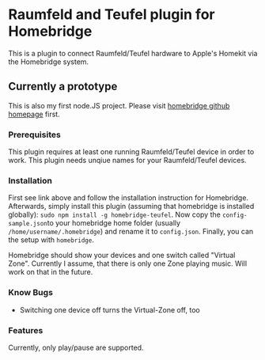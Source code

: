 # Raumfeld and Teufel plugin for Homebridge

This is a plugin to connect Raumfeld/Teufel hardware to Apple's Homekit via the Homebridge system.

## Currently a prototype
This is also my first node.JS project.
Please visit [homebridge github homepage](https://github.com/nfarina/homebridge) first.

### Prerequisites
This plugin requires at least one running Raumfeld/Teufel device in order to work.
This plugin needs unqiue names for your Raumfeld/Teufel devices.

### Installation
First see link above and follow the installation instruction for Homebridge. Afterwards, simply install this plugin (assuming that homebridge is installed globally): `sudo npm install -g homebridge-teufel`. 
Now copy the `config-sample.json`to your homebridge home folder (usually `/home/username/.homebridge`) and rename it to `config.json`.
Finally, you can the setup with `homebridge`.

Homebridge should show your devices and one switch called "Virtual Zone". Currently I assume, that there is only one Zone playing music.
Will work on that in the future.

### Know Bugs
- Switching one device off turns the Virtual-Zone off, too

### Features
Currently, only play/pause are supported.
